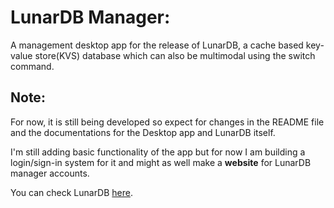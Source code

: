 # LunarDB Manager:

A management desktop app for the release of LunarDB,
a cache based key-value store(KVS) database which can also be
multimodal using the switch command.

## Note:

For now, it is still being developed so expect for changes in the
README file and the documentations for the Desktop app and LunarDB
itself.

I'm still adding basic functionality of the app but for now I am building a login/sign-in
system for it and might as well make a **website** for LunarDB manager accounts.

You can check LunarDB [here](https://github.com/Kazooki123/lunardb/).
